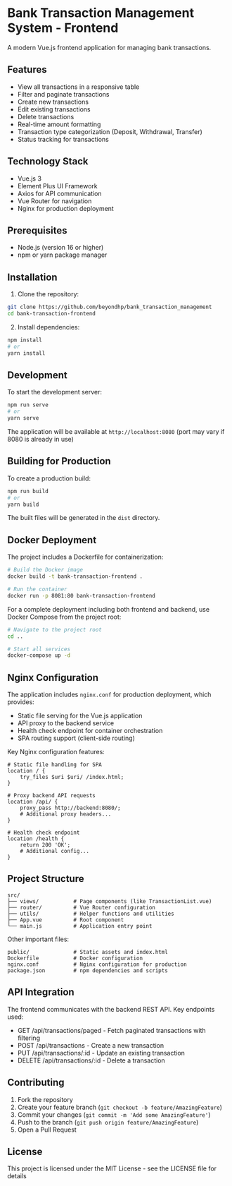 # Bank Transaction Management System - Frontend

A modern Vue.js frontend application for managing bank transactions.

## Features

- View all transactions in a responsive table
- Filter and paginate transactions
- Create new transactions
- Edit existing transactions
- Delete transactions
- Real-time amount formatting
- Transaction type categorization (Deposit, Withdrawal, Transfer)
- Status tracking for transactions

## Technology Stack

- Vue.js 3
- Element Plus UI Framework
- Axios for API communication
- Vue Router for navigation
- Nginx for production deployment

## Prerequisites

- Node.js (version 16 or higher)
- npm or yarn package manager

## Installation

1. Clone the repository:
```bash
git clone https://github.com/beyondhp/bank_transaction_management
cd bank-transaction-frontend
```

2. Install dependencies:
```bash
npm install
# or
yarn install
```

## Development

To start the development server:

```bash
npm run serve
# or
yarn serve
```

The application will be available at `http://localhost:8080` (port may vary if 8080 is already in use)

## Building for Production

To create a production build:

```bash
npm run build
# or
yarn build
```

The built files will be generated in the `dist` directory.

## Docker Deployment

The project includes a Dockerfile for containerization:

```bash
# Build the Docker image
docker build -t bank-transaction-frontend .

# Run the container
docker run -p 8081:80 bank-transaction-frontend
```

For a complete deployment including both frontend and backend, use Docker Compose from the project root:

```bash
# Navigate to the project root
cd ..

# Start all services
docker-compose up -d
```

## Nginx Configuration

The application includes `nginx.conf` for production deployment, which provides:

- Static file serving for the Vue.js application
- API proxy to the backend service
- Health check endpoint for container orchestration
- SPA routing support (client-side routing)

Key Nginx configuration features:

```nginx
# Static file handling for SPA
location / {
    try_files $uri $uri/ /index.html;
}

# Proxy backend API requests
location /api/ {
    proxy_pass http://backend:8080/;
    # Additional proxy headers...
}

# Health check endpoint
location /health {
    return 200 'OK';
    # Additional config...
}
```

## Project Structure

```
src/
├── views/           # Page components (like TransactionList.vue)
├── router/          # Vue Router configuration
├── utils/           # Helper functions and utilities
├── App.vue          # Root component
└── main.js          # Application entry point
```

Other important files:

```
public/              # Static assets and index.html
Dockerfile           # Docker configuration
nginx.conf           # Nginx configuration for production
package.json         # npm dependencies and scripts
```

## API Integration

The frontend communicates with the backend REST API. Key endpoints used:

- GET /api/transactions/paged - Fetch paginated transactions with filtering
- POST /api/transactions - Create a new transaction
- PUT /api/transactions/:id - Update an existing transaction
- DELETE /api/transactions/:id - Delete a transaction

## Contributing

1. Fork the repository
2. Create your feature branch (`git checkout -b feature/AmazingFeature`)
3. Commit your changes (`git commit -m 'Add some AmazingFeature'`)
4. Push to the branch (`git push origin feature/AmazingFeature`)
5. Open a Pull Request

## License

This project is licensed under the MIT License - see the LICENSE file for details 
